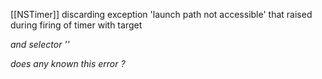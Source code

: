 [[NSTimer]] discarding exception 'launch path not accessible' that raised during firing of timer with target <address> and selector '<selector>'

does any known this error ?